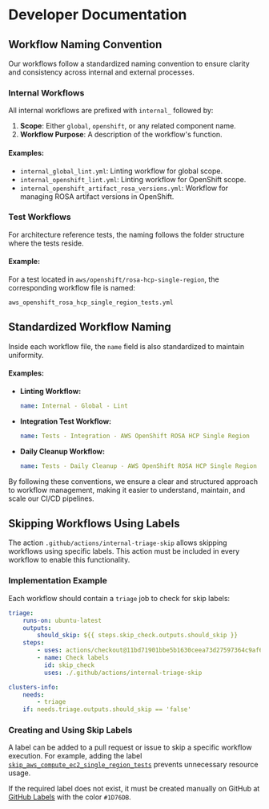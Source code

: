 # Developer Documentation

## Workflow Naming Convention

Our workflows follow a standardized naming convention to ensure clarity and consistency across internal and external processes.

### Internal Workflows
All internal workflows are prefixed with `internal_` followed by:
1. **Scope**: Either `global`, `openshift`, or any related component name.
2. **Workflow Purpose**: A description of the workflow's function.

#### Examples:
- `internal_global_lint.yml`: Linting workflow for global scope.
- `internal_openshift_lint.yml`: Linting workflow for OpenShift scope.
- `internal_openshift_artifact_rosa_versions.yml`: Workflow for managing ROSA artifact versions in OpenShift.

### Test Workflows
For architecture reference tests, the naming follows the folder structure where the tests reside.

#### Example:
For a test located in `aws/openshift/rosa-hcp-single-region`, the corresponding workflow file is named:
```
aws_openshift_rosa_hcp_single_region_tests.yml
```

## Standardized Workflow Naming
Inside each workflow file, the `name` field is also standardized to maintain uniformity.

#### Examples:
- **Linting Workflow:**
  ```yaml
  name: Internal - Global - Lint
  ```
- **Integration Test Workflow:**
  ```yaml
  name: Tests - Integration - AWS OpenShift ROSA HCP Single Region
  ```
- **Daily Cleanup Workflow:**
  ```yaml
  name: Tests - Daily Cleanup - AWS OpenShift ROSA HCP Single Region
  ```

By following these conventions, we ensure a clear and structured approach to workflow management, making it easier to understand, maintain, and scale our CI/CD pipelines.

## Skipping Workflows Using Labels

The action `.github/actions/internal-triage-skip` allows skipping workflows using specific labels. This action must be included in every workflow to enable this functionality.

### Implementation Example

Each workflow should contain a `triage` job to check for skip labels:

```yaml
triage:
    runs-on: ubuntu-latest
    outputs:
        should_skip: ${{ steps.skip_check.outputs.should_skip }}
    steps:
        - uses: actions/checkout@11bd71901bbe5b1630ceea73d27597364c9af683 # v4
        - name: Check labels
          id: skip_check
          uses: ./.github/actions/internal-triage-skip

clusters-info:
    needs:
        - triage
    if: needs.triage.outputs.should_skip == 'false'
```

### Creating and Using Skip Labels

A label can be added to a pull request or issue to skip a specific workflow execution. For example, adding the label [`skip_aws_compute_ec2_single_region_tests`](https://github.com/camunda/camunda-deployment-references/labels/skip_aws_compute_ec2_single_region_tests) prevents unnecessary resource usage.

If the required label does not exist, it must be created manually on GitHub at [GitHub Labels](https://github.com/camunda/camunda-deployment-references/issues/labels) with the color `#1D76DB`.
